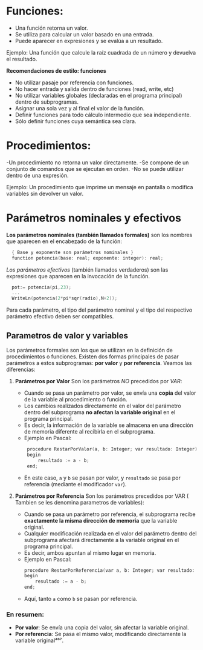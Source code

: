 # Funciones:
- Una función retorna un valor.
- Se utiliza para calcular un valor basado en una entrada.
- Puede aparecer en expresiones y se evalúa a un resultado.

Ejemplo: Una función que calcule la raíz cuadrada de un número y devuelva el resultado.

**Recomendaciones de estilo: funciones**
- No utilizar pasaje por referencia con funciones.
- No hacer entrada y salida dentro de funciones (read, write, etc)
- No utilizar variables globales (declaradas en el programa principal)
dentro de subprogramas.
- Asignar una sola vez y al final el valor de la función.
- Definir funciones para todo cálculo intermedio que sea independiente.
- Sólo definir funciones cuya semántica sea clara.


# Procedimientos:
-Un procedimiento no retorna un valor directamente.
-Se compone de un conjunto de comandos que se ejecutan en orden.
-No se puede utilizar dentro de una expresión.

Ejemplo: Un procedimiento que imprime un mensaje en pantalla o modifica variables sin devolver un valor.


# Parámetros nominales y efectivos
**Los parámetros nominales (también llamados formales)** son los nombres que aparecen en el encabezado de la función:
```C
  { Base y exponente son parámetros nominales }
  function potencia(base: real; exponente: integer): real;
```

*Los parámetros efectivos* (también llamados verdaderos) son las
expresiones que aparecen en la invocación de la función.
```C
  pot:= potencia(pi,23);
  ...
  WriteLn(potencia(2*pi*sqr(radio),N+2));
```
Para cada parámetro, el tipo del parámetro nominal y el tipo del respectivo parámetro efectivo deben ser compatibles.

## Parametros de valor y variables
Los parámetros formales son los que se utilizan en la definición de procedimientos o funciones. Existen dos formas principales de pasar parámetros a estos subprogramas: **por valor** y **por referencia**. Veamos las diferencias:

1. **Parámetros por Valor**
Son los parámetros _NO_ precedidos por _VAR_:
   - Cuando se pasa un parámetro por valor, se envía una **copia** del valor de la variable al procedimiento o función.
   - Los cambios realizados directamente en el valor del parámetro dentro del subprograma **no afectan la variable original** en el programa principal.
   - Es decir, la información de la variable se almacena en una dirección de memoria diferente al recibirla en el subprograma.
   - Ejemplo en Pascal:
     ```C
      procedure RestarPorValor(a, b: Integer; var resultado: Integer);
      begin
          resultado := a - b;
      end;
     ```
   - En este caso, `a` y `b` se pasan por valor, y `resultado` se pasa por referencia (mediante el modificador `var`).

2. **Parámetros por Referencia**
Son los parámetros precedidos por VAR ( Tambien se les denomina parametros de variables):
   - Cuando se pasa un parámetro por referencia, el subprograma recibe **exactamente la misma dirección de memoria** que la variable original.
   - Cualquier modificación realizada en el valor del parámetro dentro del subprograma afectará directamente a la variable original en el programa principal.
   - Es decir, ambos apuntan al mismo lugar en memoria.
   - Ejemplo en Pascal:
     ```C
     procedure RestarPorReferencia(var a, b: Integer; var resultado: Integer);
     begin
         resultado := a - b;
     end;
     ```
   - Aquí, tanto `a` como `b` se pasan por referencia.

### En resumen:
- **Por valor**: Se envía una copia del valor, sin afectar la variable original.
- **Por referencia**: Se pasa el mismo valor, modificando directamente la variable original⁴⁶⁷.
